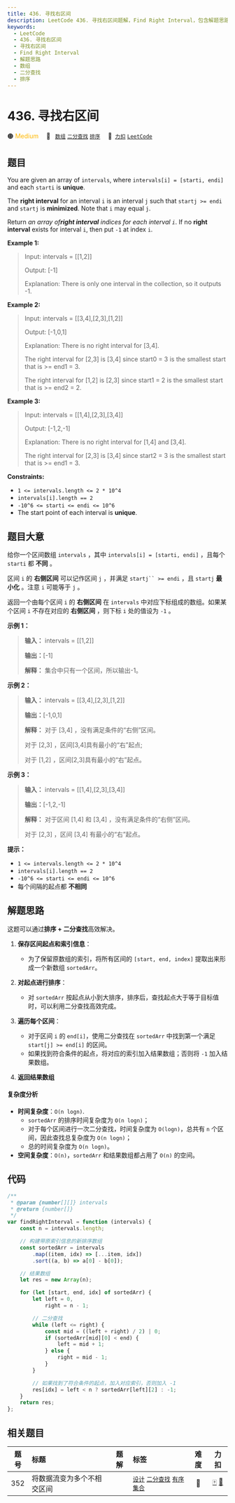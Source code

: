```yaml
---
title: 436. 寻找右区间
description: LeetCode 436. 寻找右区间题解，Find Right Interval，包含解题思路、复杂度分析以及完整的 JavaScript 代码实现。
keywords:
  - LeetCode
  - 436. 寻找右区间
  - 寻找右区间
  - Find Right Interval
  - 解题思路
  - 数组
  - 二分查找
  - 排序
---
```


# 436. 寻找右区间

🟠 <font color=#ffb800>Medium</font>&emsp; 🔖&ensp; [`数组`](/tag/array.md) [`二分查找`](/tag/binary-search.md) [`排序`](/tag/sorting.md)&emsp; 🔗&ensp;[`力扣`](https://leetcode.cn/problems/find-right-interval) [`LeetCode`](https://leetcode.com/problems/find-right-interval)

## 题目

You are given an array of `intervals`, where `intervals[i] = [starti, endi]`
and each `starti` is **unique**.

The **right interval** for an interval `i` is an interval `j` such that
`startj >= endi` and `startj` is **minimized**. Note that `i` may equal `j`.

Return _an array of**right interval** indices for each interval `i`_. If no
**right interval** exists for interval `i`, then put `-1` at index `i`.

**Example 1:**

> Input: intervals = [[1,2]]
>
> Output: [-1]
>
> Explanation: There is only one interval in the collection, so it outputs -1.

**Example 2:**

> Input: intervals = [[3,4],[2,3],[1,2]]
>
> Output: [-1,0,1]
>
> Explanation: There is no right interval for [3,4].
>
> The right interval for [2,3] is [3,4] since start0 = 3 is the smallest start that is >= end1 = 3.
>
> The right interval for [1,2] is [2,3] since start1 = 2 is the smallest start that is >= end2 = 2.

**Example 3:**

> Input: intervals = [[1,4],[2,3],[3,4]]
>
> Output: [-1,2,-1]
>
> Explanation: There is no right interval for [1,4] and [3,4].
>
> The right interval for [2,3] is [3,4] since start2 = 3 is the smallest start that is >= end1 = 3.

**Constraints:**

- `1 <= intervals.length <= 2 * 10^4`
- `intervals[i].length == 2`
- `-10^6 <= starti <= endi <= 10^6`
- The start point of each interval is **unique**.

## 题目大意

给你一个区间数组 `intervals` ，其中 `intervals[i] = [starti, endi]` ，且每个 `starti` 都
**不同** 。

区间 `i` 的 **右侧区间** 可以记作区间 `j` ，并满足 ` startj`` >= endi ` ，且 `startj` **最小化** 。注意
`i` 可能等于 `j` 。

返回一个由每个区间 `i` 的 **右侧区间** 在 `intervals` 中对应下标组成的数组。如果某个区间 `i` 不存在对应的 **右侧区间**
，则下标 `i` 处的值设为 `-1` 。

**示例 1：**

> **输入：** intervals = [[1,2]]
>
> **输出：**[-1]
>
> **解释：** 集合中只有一个区间，所以输出-1。

**示例 2：**

> **输入：** intervals = [[3,4],[2,3],[1,2]]
>
> **输出：**[-1,0,1]
>
> **解释：** 对于 [3,4] ，没有满足条件的“右侧”区间。
>
> 对于 [2,3] ，区间[3,4]具有最小的“右”起点;
>
> 对于 [1,2] ，区间[2,3]具有最小的“右”起点。

**示例 3：**

> **输入：** intervals = [[1,4],[2,3],[3,4]]
>
> **输出：**[-1,2,-1]
>
> **解释：** 对于区间 [1,4] 和 [3,4] ，没有满足条件的“右侧”区间。
>
> 对于 [2,3] ，区间 [3,4] 有最小的“右”起点。

**提示：**

- `1 <= intervals.length <= 2 * 10^4`
- `intervals[i].length == 2`
- `-10^6 <= starti <= endi <= 10^6`
- 每个间隔的起点都 **不相同**

## 解题思路

这题可以通过**排序 + 二分查找**高效解决。

1. **保存区间起点和索引信息**：

   - 为了保留原数组的索引，将所有区间的 `[start, end, index]` 提取出来形成一个新数组 `sortedArr`。

2. **对起点进行排序**：

   - 对 `sortedArr` 按起点从小到大排序，排序后，查找起点大于等于目标值时，可以利用二分查找高效完成。

3. **遍历每个区间**：

   - 对于区间 `i` 的 `end[i]`，使用二分查找在 `sortedArr` 中找到第一个满足 `start[j] >= end[i]` 的区间。
   - 如果找到符合条件的起点，将对应的索引加入结果数组；否则将 `-1` 加入结果数组。

4. **返回结果数组**

#### 复杂度分析

- **时间复杂度**：`O(n logn)`.
  - `sortedArr` 的排序时间复杂度为 `O(n logn)`；
  - 对于每个区间进行一次二分查找，时间复杂度为 `O(logn)`，总共有 `n` 个区间，因此查找总复杂度为 `O(n logn)`；
  - 总的时间复杂度为 `O(n logn)`。
- **空间复杂度**：`O(n)`，`sortedArr` 和结果数组都占用了 `O(n)` 的空间。

## 代码

```javascript
/**
 * @param {number[][]} intervals
 * @return {number[]}
 */
var findRightInterval = function (intervals) {
	const n = intervals.length;

	// 构建带原索引信息的新排序数组
	const sortedArr = intervals
		.map((item, idx) => [...item, idx])
		.sort((a, b) => a[0] - b[0]);

	// 结果数组
	let res = new Array(n);

	for (let [start, end, idx] of sortedArr) {
		let left = 0,
			right = n - 1;

		// 二分查找
		while (left <= right) {
			const mid = ((left + right) / 2) | 0;
			if (sortedArr[mid][0] < end) {
				left = mid + 1;
			} else {
				right = mid - 1;
			}
		}

		// 如果找到了符合条件的起点，加入对应索引，否则加入 -1
		res[idx] = left < n ? sortedArr[left][2] : -1;
	}
	return res;
};
```

## 相关题目

<!-- prettier-ignore -->
| 题号 | 标题 | 题解 | 标签 | 难度 | 力扣 |
| :------: | :------ | :------: | :------ | :------: | :------: |
| 352 | 将数据流变为多个不相交区间 |  |  [`设计`](/tag/design.md) [`二分查找`](/tag/binary-search.md) [`有序集合`](/tag/ordered-set.md) | 🔴 | [🀄️](https://leetcode.cn/problems/data-stream-as-disjoint-intervals) [🔗](https://leetcode.com/problems/data-stream-as-disjoint-intervals) |